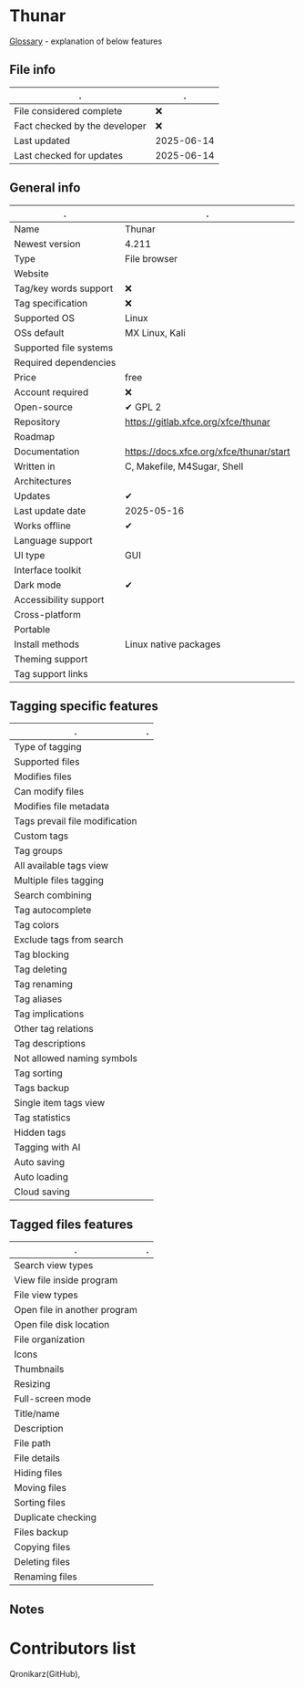 # Thunar
[Glossary](glossary.md) - explanation of below features

## File info
. | . |
---|---
File considered complete | ❌
Fact checked by the developer | ❌
Last updated | 2025-06-14
Last checked for updates | 2025-06-14

## General info
. | . |
---|---
Name | Thunar
Newest version | 4.211
Type | File browser
Website | 
Tag/key words support | ❌
Tag specification | ❌
Supported OS | Linux
OSs default | MX Linux, Kali
Supported file systems | 
Required dependencies | 
Price | free
Account required | ❌
Open-source | ✔ GPL 2
Repository | https://gitlab.xfce.org/xfce/thunar
Roadmap | 
Documentation | https://docs.xfce.org/xfce/thunar/start
Written in | C, Makefile, M4Sugar, Shell
Architectures | 
Updates | ✔
Last update date | 2025-05-16
Works offline | ✔
Language support | 
UI type | GUI
Interface toolkit | 
Dark mode | ✔
Accessibility support | 
Cross-platform | 
Portable | 
Install methods | Linux native packages
Theming support | 
Tag support links | 

## Tagging specific features
. | . |
---|---
Type of tagging | 
Supported files | 
Modifies files | 
Can modify files | 
Modifies file metadata | 
Tags prevail file modification | 
Custom tags | 
Tag groups | 
All available tags view | 
Multiple files tagging | 
Search combining | 
Tag autocomplete | 
Tag colors | 
Exclude tags from search | 
Tag blocking | 
Tag deleting | 
Tag renaming | 
Tag aliases | 
Tag implications | 
Other tag relations | 
Tag descriptions | 
Not allowed naming symbols | 
Tag sorting | 
Tags backup | 
Single item tags view | 
Tag statistics | 
Hidden tags | 
Tagging with AI | 
Auto saving | 
Auto loading | 
Cloud saving | 

## Tagged files features
. | . |
---|---
Search view types | 
View file inside program | 
File view types | 
Open file in another program | 
Open file disk location | 
File organization | 
Icons | 
Thumbnails | 
Resizing | 
Full-screen mode | 
Title/name | 
Description | 
File path | 
File details | 
Hiding files | 
Moving files | 
Sorting files | 
Duplicate checking | 
Files backup | 
Copying files | 
Deleting files | 
Renaming files | 

## Notes


# Contributors list
Qronikarz(GitHub), 
